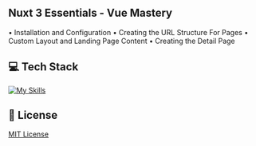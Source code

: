 ## Nuxt 3 Essentials - Vue Mastery
• Installation and Configuration
• Creating the URL Structure For Pages
• Custom Layout and Landing Page Content
• Creating the Detail Page

## 💻 Tech Stack
[![My Skills](https://skillicons.dev/icons?i=javascript,typescript,vue,nuxt)](https://skillicons.dev)

## 🔐 License
[MIT License](LICENSE) 